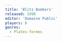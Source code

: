```yaml
---
title: 'Blitz Bombers'
released: 1998
editor: 'Domaine Public'
players: 8
genres:
  - Plates-formes
---
```

